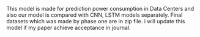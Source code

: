 This model is made for prediction power consumption in Data Centers and also our model is compared with CNN, LSTM models separately.
Final datasets which was made by phase one are in zip file.
i will update this model if my paper achieve acceptance in journal.
